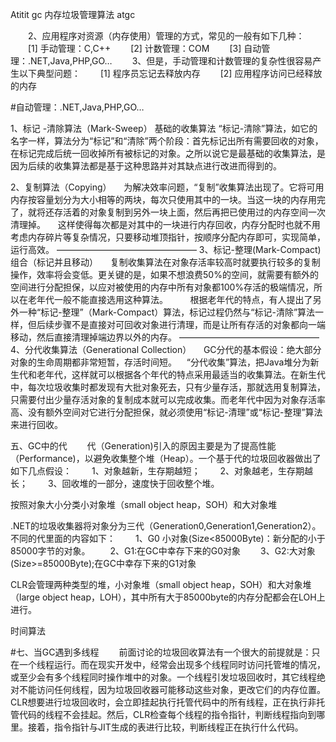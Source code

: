 Atitit gc 内存垃圾管理算法 atgc



　　2、应用程序对资源（内存使用）管理的方式，常见的一般有如下几种：
　　[1] 手动管理：C,C++
　　[2] 计数管理：COM
　　[3] 自动管理：.NET,Java,PHP,GO…
　　3、但是，手动管理和计数管理的复杂性很容易产生以下典型问题：
　　[1] 程序员忘记去释放内存
　　[2] 应用程序访问已经释放的内存

#自动管理：.NET,Java,PHP,GO…

1、标记 -清除算法（Mark-Sweep）  基础的收集算法
“标记-清除”算法，如它的名字一样，算法分为“标记”和“清除”两个阶段：首先标记出所有需要回收的对象，在标记完成后统一回收掉所有被标记的对象。之所以说它是最基础的收集算法，是因为后续的收集算法都是基于这种思路并对其缺点进行改进而得到的。



2、复制算法（Copying）
    为解决效率问题，“复制”收集算法出现了。它将可用内存按容量划分为大小相等的两块，每次只使用其中的一块。当这一块的内存用完了，就将还存活着的对象复制到另外一块上面，然后再把已使用过的内存空间一次清理掉。
    这样使得每次都是对其中的一块进行内存回收，内存分配时也就不用考虑内存碎片等复杂情况，只要移动堆顶指针，按顺序分配内存即可，实现简单，运行高效。
————————————————
3、标记-整理(Mark-Compact)  组合（标记并且移动）
    复制收集算法在对象存活率较高时就要执行较多的复制操作，效率将会变低。更关键的是，如果不想浪费50%的空间，就需要有额外的空间进行分配担保，以应对被使用的内存中所有对象都100%存活的极端情况，所以在老年代一般不能直接选用这种算法。    
    根据老年代的特点，有人提出了另外一种“标记-整理”（Mark-Compact）算法，标记过程仍然与“标记-清除”算法一样，但后续步骤不是直接对可回收对象进行清理，而是让所有存活的对象都向一端移动，然后直接清理掉端边界以外的内存。
————————————————
4、分代收集算法（Generational Collection）
    GC分代的基本假设：绝大部分对象的生命周期都非常短暂，存活时间短。
   “分代收集”算法，把Java堆分为新生代和老年代，这样就可以根据各个年代的特点采用最适当的收集算法。在新生代中，每次垃圾收集时都发现有大批对象死去，只有少量存活，那就选用复制算法，只需要付出少量存活对象的复制成本就可以完成收集。而老年代中因为对象存活率高、没有额外空间对它进行分配担保，就必须使用“标记-清理”或“标记-整理”算法来进行回收。


五、GC中的代
　　代（Generation)引入的原因主要是为了提高性能（Performance)，以避免收集整个堆（Heap）。一个基于代的垃圾回收器做出了如下几点假设：
　　1、对象越新，生存期越短；
　　2、对象越老，生存期越长；
　　3、回收堆的一部分，速度快于回收整个堆。

按照对象大小分类小对象堆（small object heap，SOH）和大对象堆

.NET的垃圾收集器将对象分为三代（Generation0,Generation1,Generation2）。不同的代里面的内容如下：
　　1、G0 小对象(Size<85000Byte)：新分配的小于85000字节的对象。
　　2、G1:在GC中幸存下来的G0对象
　　3、G2:大对象(Size>=85000Byte);在GC中幸存下来的G1对象


CLR会管理两种类型的堆，小对象堆（small object heap，SOH）和大对象堆（large object heap，LOH），其中所有大于85000byte的内存分配都会在LOH上进行。


时间算法



#七、当GC遇到多线程
　　前面讨论的垃圾回收算法有一个很大的前提就是：只在一个线程运行。而在现实开发中，经常会出现多个线程同时访问托管堆的情况，或至少会有多个线程同时操作堆中的对象。一个线程引发垃圾回收时，其它线程绝对不能访问任何线程，因为垃圾回收器可能移动这些对象，更改它们的内存位置。CLR想要进行垃圾回收时，会立即挂起执行托管代码中的所有线程，正在执行非托管代码的线程不会挂起。然后，CLR检查每个线程的指令指针，判断线程指向到哪里。接着，指令指针与JIT生成的表进行比较，判断线程正在执行什么代码。



